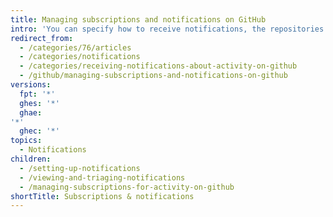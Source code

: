 ```yaml
---
title: Managing subscriptions and notifications on GitHub
intro: 'You can specify how to receive notifications, the repositories you are interested in, and the types of activity you want to hear about.'
redirect_from:
  - /categories/76/articles
  - /categories/notifications
  - /categories/receiving-notifications-about-activity-on-github
  - /github/managing-subscriptions-and-notifications-on-github
versions:
  fpt: '*'
  ghes: '*'
  ghae: 
'*'
  ghec: '*'
topics:
  - Notifications
children:
  - /setting-up-notifications
  - /viewing-and-triaging-notifications
  - /managing-subscriptions-for-activity-on-github
shortTitle: Subscriptions & notifications
---
```


